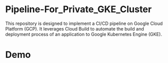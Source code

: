 # Pipeline-For_Private_GKE_Cluster
This repository is designed to implement a CI/CD pipeline on Google Cloud Platform (GCP). It leverages Cloud Build to automate the build and deployment process of an application to Google Kubernetes Engine (GKE).
# Demo